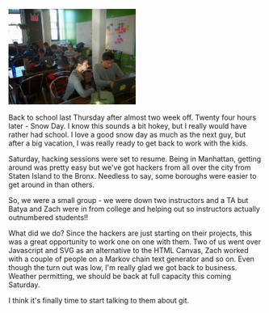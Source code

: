<!--
.. title: Hacking Sessions Resume
.. slug: 2014-01-05-hacking-sessions-7.md
.. date: 2014-01-05
.. tags: 
.. type: text
-->


<img width="50%" src="/img/2014-01-05-hacking-sessions-7/hackers.jpg"></img>

Back to school last Thursday after almost two week off. Twenty four
hours later - Snow Day. I know this sounds a bit hokey, but I really
would have rather had school. I love a good snow day as much as the
next guy, but after a big vacation, I was really ready to get back to
work with the kids.

Saturday, hacking sessions were set to resume. Being in Manhattan,
getting around was pretty easy but we've got hackers from all over the
city from Staten Island to the Bronx. Needless to say, some boroughs
were easier to get around in than others.

So, we were a small group - we were down two instructors and a TA but
Batya and Zach were in from college and helping out so instructors
actually outnumbered students!!

What did we do? Since the hackers are just starting on their projects,
this was a great opportunity to work one on one with them. Two of us
went over Javascript and SVG as an alternative to the HTML Canvas,
Zach worked with a couple of people on a Markov chain text generator
and so on. Even though the turn out was low, I'm really glad we got
back to business. Weather permitting, we should be back at full
capacity this coming Saturday.

I think it's finally time to start talking to them about git.





